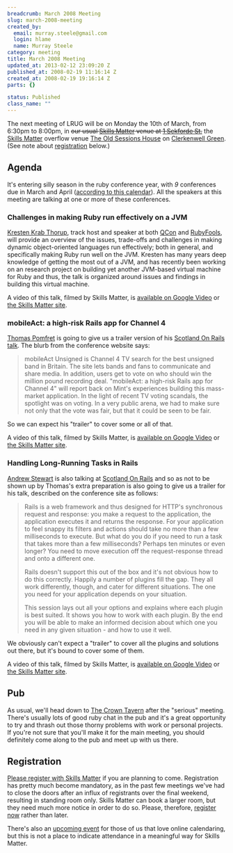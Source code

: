 ```yaml
--- 
breadcrumb: March 2008 Meeting
slug: march-2008-meeting
created_by: 
  email: murray.steele@gmail.com
  login: hlame
  name: Murray Steele
category: meeting
title: March 2008 Meeting
updated_at: 2013-02-12 23:09:20 Z
published_at: 2008-02-19 11:16:14 Z
created_at: 2008-02-19 19:16:14 Z
parts: {}

status: Published
class_name: ""
---
```


The next meeting of LRUG will be on Monday the 10th of March, from 6:30pm to 8:00pm, in <strike>our usual [Skills Matter](http://www.skillsmatter.com/) venue at [1 Sekforde St.](http://maps.google.co.uk/maps?f=q&hl=en&q=EC1R+0BE&layer=&ie=UTF8&z=16&om=1&iwloc=addr)</strike> the [Skills Matter](http://www.skillsmatter.com/) overflow venue [The Old Sessions House](http://www.sessionshouse.com/) on [Clerkenwell Green](http://maps.google.co.uk/maps/ms?ie=UTF8&hl=en&msa=0&ll=51.524058,-0.104628&spn=0.004533,0.007907&z=17&msid=110079876098346406496.000447c8b0590d82aef55). (See note about <a href="#registration">registration</a> below.)

Agenda
------

It's entering silly season in the ruby conference year, with _9_ conferences due in March and April ([according to this calendar](http://www.google.com/calendar/embed?src=r6c5vcp8tq92731rfbmm33q1e0%40group.calendar.google.com&ctz=Europe/London)).  All the speakers at this meeting are talking at one or more of these conferences.

### Challenges in making Ruby run effectively on a JVM

[Kresten Krab Thorup](http://www.version2.dk/blogs/krestenkrabthorup), track host and speaker at both [QCon](http://qcon.infoq.com/london/tracks/show_track.jsp?trackOID=86) and [RubyFools](http://jaoo.dk/ruby-cph/tracks/show_track.jsp?trackOID=106), will provide an overview of the issues, trade-offs and challenges in making dynamic object-oriented languages run effectively; both in general, and specifically making Ruby run well on the JVM.  Kresten has many years deep knowledge of getting the most out of a JVM, and has recently been working on an research project on building yet another JVM-based virtual machine for Ruby and thus, the talk is organized around issues and findings in building this virtual machine. 

A video of this talk, filmed by Skills Matter, is [available on Google Video](http://video.google.com/videoplay?docid=4419988168845761981) or [the Skills Matter site](http://skillsmatter.com/podcast/ajax-ria/challenges-in-making-ruby-run-effectively-on-a-jvm).

### mobileAct: a high-risk Rails app for Channel 4

[Thomas Pomfret](http://mintdigital.com/) is going to give us a trailer version of his [Scotland On Rails talk](http://www.scotlandonrails.com/talks#mobileact_a_highrisk_rails_app_for_channel_4).  The blurb from the conference website says:

> mobileAct Unsigned is Channel 4 TV search for the best unsigned band in Britain. The site lets bands and fans to communicate and 
> share media. In addition, users get to vote on who should win the million pound recording deal. "mobileAct: a high-risk Rails app
> for Channel 4" will report back on Mint's experiences building this mass-market application. In the light of recent TV voting 
> scandals, the spotlight was on voting. In a very public arena, we had to make sure not only that the vote was fair, but that 
> it could be seen to be fair.

So we can expect his "trailer" to cover some or all of that.

A video of this talk, filmed by Skills Matter, is [available on Google Video](http://video.google.com/videoplay?docid=4044506860593865662) or [the Skills Matter site](http://skillsmatter.com/podcast/ajax-ria/mobileact-a-high-risk-rails-app-for-channel-4).

### Handling Long-Running Tasks in Rails

[Andrew Stewart](http://blog.airbladesoftware.com/) is also talking at [Scotland On Rails](http://www.scotlandonrails.com/talks#handling_longrunning_tasks_in_rails) and so as not to be shown up by Thomas's extra preparation is also going to give us a trailer for his talk, described on the conference site as follows:

> Rails is a web framework and thus designed for HTTP's synchronous request and response: you make a request to the application, 
> the application executes it and returns the response. For your application to feel snappy its filters and actions should take 
> no more than a few milliseconds to execute. But what do you do if you need to run a task that takes more than a few 
> milliseconds? Perhaps ten minutes or even longer? You need to move execution off the request-response thread and onto
> a different one.
>
> Rails doesn't support this out of the box and it's not obvious how to do this correctly. Happily a number of plugins fill 
> the gap. They all work differently, though, and cater for different situations. The one you need for your application 
> depends on your situation.
>
> This session lays out all your options and explains where each plugin is best suited. It shows you how to work with each 
> plugin. By the end you will be able to make an informed decision about which one you need in any given situation - and how 
> to use it well.

We obviously can't expect a "trailer" to cover all the plugins and solutions out there, but it's bound to cover some of them.

A video of this talk, filmed by Skills Matter, is [available on Google Video](http://video.google.com/videoplay?docid=5044315308846114666) or [the Skills Matter site](http://skillsmatter.com/podcast/ajax-ria/handling-long-running-tasks-in-rails).

Pub
---

As usual, we'll head down to [The Crown Tavern](http://fancyapint.com/pubs/pub199.html) after the "serious" meeting.  There's usually lots of good ruby chat in the pub and it's a great opportunity to try and thrash out those thorny problems with work or personal projects.  If you're not sure that you'll make it for the main meeting, you should definitely come along to the pub and meet up with us there.

<a name="registration"></a>
Registration
------------

[Please register with Skills Matter](http://www.skillsmatter.com/lrug) if you are planning to come.  Registration has pretty much become mandatory, as in the past few meetings we've had to close the doors after an influx of registrants over the final weekend, resulting in standing room only.  Skills Matter can book a larger room, but they need much more notice in order to do so.  Please, therefore, [register now](http://www.skillsmatter.com/lrug) rather than later.  

There's also an [upcoming event](http://upcoming.yahoo.com/event/435107/) for those of us that love online calendaring, but this is not a place to indicate attendance in a meaningful way for Skills Matter.
